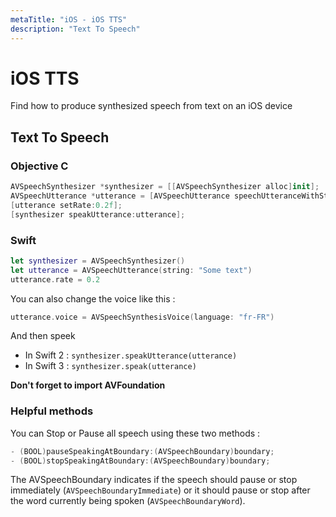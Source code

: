 ```yaml
---
metaTitle: "iOS - iOS TTS"
description: "Text To Speech"
---
```


# iOS TTS


Find how to produce synthesized speech from text on an iOS device



## Text To Speech


### **Objective C**

```swift
AVSpeechSynthesizer *synthesizer = [[AVSpeechSynthesizer alloc]init];
AVSpeechUtterance *utterance = [AVSpeechUtterance speechUtteranceWithString:@"Some text"];
[utterance setRate:0.2f];
[synthesizer speakUtterance:utterance];

```

### **Swift**

```swift
let synthesizer = AVSpeechSynthesizer()
let utterance = AVSpeechUtterance(string: "Some text")
utterance.rate = 0.2

```

You can also change the voice like this :

```swift
utterance.voice = AVSpeechSynthesisVoice(language: "fr-FR")

```

And then speek

- In Swift 2 : `synthesizer.speakUtterance(utterance)`
- In Swift 3 : `synthesizer.speak(utterance)`

**Don't forget to import AVFoundation**

### Helpful methods

You can Stop or Pause all speech using these two methods :

```swift
- (BOOL)pauseSpeakingAtBoundary:(AVSpeechBoundary)boundary;
- (BOOL)stopSpeakingAtBoundary:(AVSpeechBoundary)boundary;

```

The AVSpeechBoundary indicates if the speech should pause or stop immediately (`AVSpeechBoundaryImmediate`) or it should pause or stop after the word currently being spoken (`AVSpeechBoundaryWord`).

